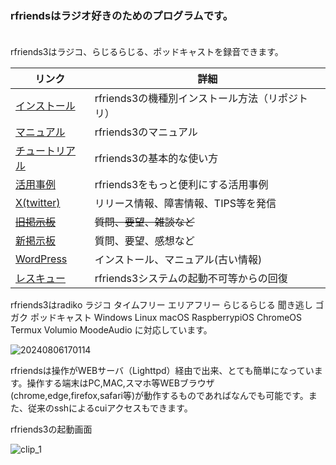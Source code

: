 ### rfriendsはラジオ好きのためのプログラムです。  

　  
rfriends3はラジコ、らじるらじる、ポッドキャストを録音できます。    

  
|リンク|詳細|
|---|---|
|[インストール](https://github.com/rfriends/rfriends/wiki)|rfriends3の機種別インストール方法（リポジトリ）|
|[マニュアル](https://github.com/rfriends/rfriends3/wiki)|rfriends3のマニュアル|
|[チュートリアル](https://github.com/rfriends/rfriends3/wiki/%EF%BC%90%EF%BC%90%EF%BC%8E%E3%83%81%E3%83%A5%E3%83%BC%E3%83%88%E3%83%AA%E3%82%A2%E3%83%AB)|rfriends3の基本的な使い方|
|[活用事例](https://rfriends.hatenablog.com/entry/2024/08/14/113233)|rfriends3をもっと便利にする活用事例|
|[X(twitter)](https://twitter.com/rfriends2017)|リリース情報、障害情報、TIPS等を発信|
|[~~旧掲示板~~](http://ceres.s501.xrea.com/wforum/wforum.cgi)|~~質問、要望、雑談など~~|
|[新掲示板](https://www3.rocketbbs.com/731/rfriends.html)|質問、要望、感想など|
|[WordPress](http://ceres.s501.xrea.com/wp_rfriends/)|インストール、マニュアル(古い情報)|
|[レスキュー](https://github.com/rfriends/rfriends_rescue/wiki/rfriends3%E3%81%AE%E3%83%AA%E3%82%AB%E3%83%90%E3%83%AA%E6%96%B9%E6%B3%95)|rfriends3システムの起動不可等からの回復|  

    
rfriends3はradiko ラジコ タイムフリー エリアフリー らじるらじる 聞き逃し ゴガク  ポッドキャスト Windows Linux macOS RaspberrypiOS ChromeOS Termux Volumio MoodeAudio に対応しています。  

![20240806170114](https://github.com/user-attachments/assets/2c40c57d-7ae4-4eee-811e-cb6c28f112f0)   
  
rfriendsは操作がWEBサーバ（Lighttpd）経由で出来、とても簡単になっています。操作する端末はPC,MAC,スマホ等WEBブラウザ(chrome,edge,firefox,safari等)が動作するものであればなんでも可能です。また、従来のsshによるcuiアクセスもできます。
  
  
rfriends3の起動画面
   
![clip_1](https://github.com/user-attachments/assets/a2d43d2e-b8a6-43c5-b948-ef5290629477)

